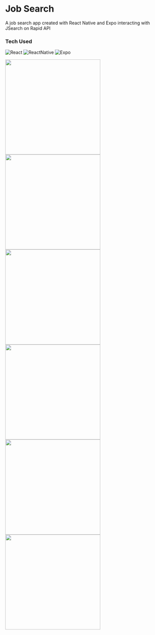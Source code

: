 # Job Search
A job search app created with React Native and Expo interacting with JSearch on Rapid API

### Tech Used
![React](https://img.shields.io/badge/React-20232A?style=for-the-badge&logo=react&logoColor=61DAFB)
![ReactNative](https://img.shields.io/badge/React_Native-20232A?style=for-the-badge&logo=react&logoColor=61DAFB)
![Expo](https://img.shields.io/badge/Expo-1B1F23?style=for-the-badge&logo=expo&logoColor=white)

<img src="https://user-images.githubusercontent.com/18265165/233272507-2bf331e9-cfd0-49b0-b74b-9ad96a37e1d7.png" width="300"> <img src="https://user-images.githubusercontent.com/18265165/233272514-e1b5bce7-34a1-4828-b2c4-6bd909910241.png" width="300">
<img src="https://user-images.githubusercontent.com/18265165/233272516-62c2c9be-a389-4b27-b662-b8f6d2213c6f.png" width="300"> <img src="https://user-images.githubusercontent.com/18265165/233272517-dc99c546-be31-4ba8-9928-edd728788659.png" width="300">
<img src="https://user-images.githubusercontent.com/18265165/233272526-f3e23c12-5958-42c4-8d50-6f45b0d4d4ae.png" width="300"> <img src="https://user-images.githubusercontent.com/18265165/233272527-2f372126-1fee-49e9-94b8-db68da81bc84.png" width="300">
